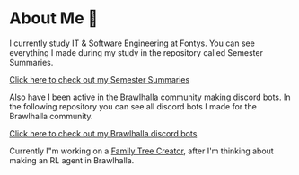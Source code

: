 # About Me 🙂
I currently study IT & Software Engineering at Fontys. You can see everything I made during my study in the repository called Semester Summaries.

[Click here to check out my Semester Summaries](https://github.com/School-Semester-Summaries)

Also have I been active in the Brawlhalla community making discord bots. In the following repository you can see all discord bots I made for the Brawlhalla community.

[Click here to check out my Brawlhalla discord bots](https://github.com/Skyward-Brawlhalla)

Currently I"m working on a [Family Tree Creator](https://github.com/CrossyChainsaw/FamilyTreeCreator), after I'm thinking about making an RL agent in Brawlhalla.
